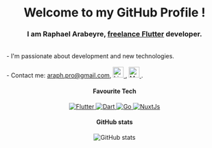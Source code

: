 <h1 align="center"> Welcome to my GitHub Profile !</h1>

<h3 align="center">
<strong>I am Raphael Arabeyre, <a href="https://www.malt.fr/profile/raphaelarabeyre">freelance Flutter</a> developer.</strong><br>
</h3>
<p>
    <br>
    - I'm passionate about development and new technologies.<br><br>
    - Contact me: <a href="mailto: araph.pro@gmail.com">araph.pro@gmail.com</a>, 
    <a href="https://www.linkedin.com/in/raphaël-arabeyre-217a651b6"> 
        <img height="25" alt="LinkedIn" src="https://cdn.jsdelivr.net/gh/devicons/devicon/icons/linkedin/linkedin-original.svg"> 
    </a>, 
    <a href="https://www.malt.fr/profile/raphaelarabeyre"> 
        <img alt="Malt" height="25" src="https://user-images.githubusercontent.com/71023757/233779619-dc0c2c7b-8609-42a2-9e5e-46abc41935cf.svg">
    </a>.<br>

</p>


<h4 align="center">  Favourite Tech </h4>
<div align="center">
    <a href="https://flutter.dev">
        <img alt="Flutter" src="https://img.shields.io/badge/-Flutter-fff?style=flat-square&logo=flutter&logoColor=000">
    </a>
    <a href="https://dart.dev">
        <img alt="Dart" src="https://img.shields.io/badge/-Dart-fff?style=flat-square&logo=dart&logoColor=000">
    </a>
    <a href="https://go.dev">
        <img alt="Go" src="https://img.shields.io/badge/-Go-fff?style=flat-square&logo=Go&logoColor=000">
    </a>
    <a href="https://nuxtjs.org">
        <img alt="NuxtJs" src="https://img.shields.io/badge/-NuxtJs-fff?style=flat-square&logo=Nuxt.Js&logoColor=000">
    </a>
</div>



<h4 align="center">  GitHub stats </h4>
<div align="center">
    <img alt="GitHub stats" src="https://github-readme-stats.vercel.app/api?username=RaphaelArabeyre&show_icons=true&count_private=true&theme=graywhite"/>
</div>
